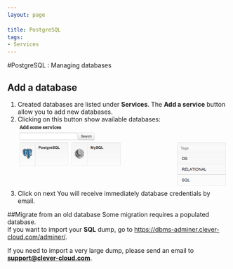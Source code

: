 ```yaml
---
layout: page

title: PostgreSQL
tags:
- Services
---
```

#PostgreSQL : Managing databases

## Add a database
1. Created databases are listed under **Services**. The **Add a service** button allow you to add new databases.
2. Clicking on this button show available databases:<img class="thumbnail img_doc" src="/img/postgre.png">
3. Click on next
You will receive immediately database credentials by email.


##Migrate from an old database
Some migration requires a populated database.  
If you want to import your **SQL** dump, go to <a href="https://dbms-adminer.clever-cloud.com/adminer/">https://dbms-adminer.clever-cloud.com/adminer/</a>.

If you need to import a very large dump, please send an email to **support@clever-cloud.com**.
